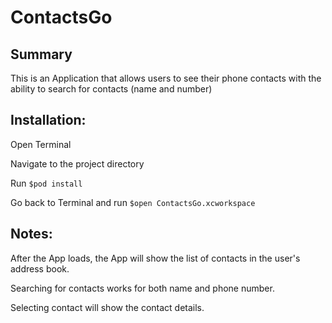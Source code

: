 # ContactsGo

## Summary
This is an Application that allows users to see their phone contacts with the ability to search for contacts (name and number)


## Installation:
Open Terminal

Navigate to the project directory

Run `$pod install`

Go back to Terminal and run `$open ContactsGo.xcworkspace`


## Notes:
After the App loads, the App will show the list of contacts in the user's address book.

Searching for contacts works for both name and phone number.

Selecting contact will show the contact details.

